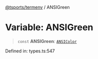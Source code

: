 [@tsports/termenv](../index.md) / ANSIGreen

# Variable: ANSIGreen

> `const` **ANSIGreen**: [`ANSIColor`](../classes/ANSIColor.md)

Defined in: types.ts:547
